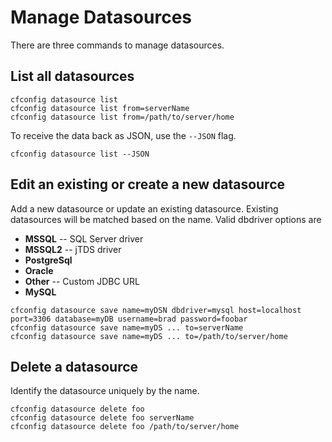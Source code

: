 # Manage Datasources

There are three commands to manage datasources.

## List all datasources

```text
cfconfig datasource list
cfconfig datasource list from=serverName
cfconfig datasource list from=/path/to/server/home
```

To receive the data back as JSON, use the `--JSON` flag.

```text
cfconfig datasource list --JSON
```

## Edit an existing or create a new datasource

Add a new datasource or update an existing datasource. Existing datasources will be matched based on the name. Valid dbdriver options are

* **MSSQL** -- SQL Server driver
* **MSSQL2** -- jTDS driver
* **PostgreSql**
* **Oracle**
* **Other** -- Custom JDBC URL
* **MySQL**

```text
cfconfig datasource save name=myDSN dbdriver=mysql host=localhost port=3306 database=myDB username=brad password=foobar
cfconfig datasource save name=myDS ... to=serverName
cfconfig datasource save name=myDS ... to=/path/to/server/home
```

## Delete a datasource

Identify the datasource uniquely by the name.

```text
cfconfig datasource delete foo
cfconfig datasource delete foo serverName
cfconfig datasource delete foo /path/to/server/home
```

